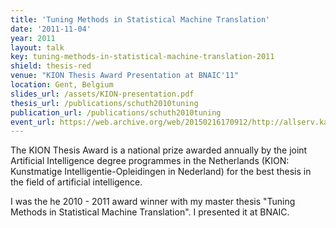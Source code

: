 ```yaml
---
title: 'Tuning Methods in Statistical Machine Translation'
date: '2011-11-04'
year: 2011
layout: talk
key: tuning-methods-in-statistical-machine-translation-2011
shield: thesis-red
venue: "KION Thesis Award Presentation at BNAIC'11"
location: Gent, Belgium
slides_url: /assets/KION-presentation.pdf
thesis_url: /publications/schuth2010tuning
publication_url: /publications/schuth2010tuning
event_url: https://web.archive.org/web/20150216170912/http://allserv.kahosl.be/bnaic2011/kion
---
```


The KION Thesis Award is a national prize awarded annually by the joint Artificial Intelligence degree programmes in the Netherlands (KION: Kunstmatige Intelligentie-Opleidingen in Nederland) for the best thesis in the field of artificial intelligence.

I was the he 2010 - 2011 award winner with my master thesis "Tuning Methods in Statistical Machine Translation". I presented it at BNAIC.